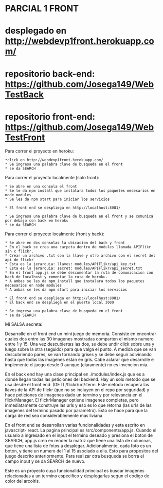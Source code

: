 # PARCIAL 1 FRONT
# desplegado en http://webdevp1front.herokuapp.com/

# repositorio back-end: https://github.com/Josega149/WebTestBack
# repositorio front-end: https://github.com/Josega149/WebTestFront

Para correr el proyecto en heroku:
    
    *click en http://webdevp1front.herokuapp.com/
    * Se ingresa una palabra clave de busqueda en el front
    * se da SEARCH

Para correr el proyecto localmente (solo front):

    * Se abre en una consola el front
    * Se le da npm install que instalara todos los paquetes necesarios en node modules
    * Se les da npm start para iniciar los servicios
    
    * El front end se despliega en http://localhost:8081/
    
    * Se ingresa una palabra clave de busqueda en el front y se comunica por debajo con back en heroku
    * se da SEARCH
    
Para correr el proyecto localmente (front y back):


    * Se abre en dos consolas la ubicacion del back y front
    * En el back se crea una carpeta dentro de modules llamada APIFlikr sin c flickr.
    * Crear un archivo .txt con la llave y otro archivo con el secret del api de flickr 
    * Esta es la jerarquia: llaves: modules/APIFlikr/api_key.txt 
    * Esta es la jerarquia: secret: modules/APIFlikr/api_secret.txt
    * En el front app.js se debe descomentar la ruta de comunicacion con back de localhost y comentar la ruta de heroku.
    * A ambas se les da npm install que instalara todos los paquetes necesarios en node modules
    * A ambas se les da npm start para iniciar los servicios
    
    * El front end se despliega en http://localhost:8081/
    * El back end se despliega en el puerto local 3000
    
    * Se ingresa una palabra clave de busqueda en el front
    * se da SEARCH


Mi SALSA secreta:

Desarrolle en el front end un mini juego de memoria. Consiste en encontrar cuales dos entre las 30 imagenes mostradas
comparten el mismo numero entre 1 y 15. Una vez descubiertas las dos, se debe undir click sobre una y luego sobre la otra
(seguido) para que valga el punto. A medida que se van descubriendo pares, se van tornando grises y se debe seguir 
adivinando hasta que todas las imagenes estan en gris. Cabe aclarar que desarrolle e implemente el juego desde 0 aunque (claramente) no es invencion mia.



En el back end hay una clase principal en ./modules/index.js que es a donde llegan todas las peticiones del backend.
Hay un solo metodo que se usa desde el front end: (GET) /flickr/url/:term.  Este metodo recupera las llaves de la API de
flickr (que no se incluyen en el repo por seguridad) y hace peticiones de imagenes dado un termino y por relevancia en el flickrManager.
El flickrManager optiene imagenes completas, pero inmediatamente construye las urls y eso es lo que retorna (las urls de las
imagenes del termino pasado por parametro). Esto se hace para que la carga de red sea considerablemente mas liviana.

En el front end se desarrollan varias funcionalidades y esta escrito en javascript- react. La pagina principal es 
/src/components/app.js. Cuando el usuario a ingresado en el input el termino deseado y presiona el boton de SEARCH, app.js crea en render la matriz que tiene una lista de columnas, que tiene una lista de fotos a desplegar. Adicionalmente, cada foto es un boton,
y tiene un numero del 1 al 15 asociado a ella. Esto para propositos del juego descrito anteriormente. 
Para realizar otra busqueda se borra el campo input y se da SEARCH de nuevo.

Este es un proyecto cuya funcionalidad principal es buscar imagenes relacionadas a un termino especifico y desplegarlas 
segun el codigo de color del arcoiris.




